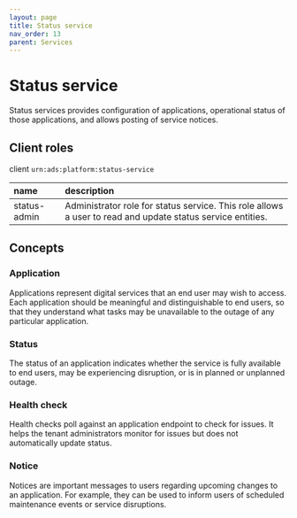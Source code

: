 ```yaml
---
layout: page
title: Status service
nav_order: 13
parent: Services
---
```


# Status service
Status services provides configuration of applications, operational status of those applications, and allows posting of service notices.

## Client roles
client `urn:ads:platform:status-service`

| name | description |
|:-|:-|
| status-admin | Administrator role for status service. This role allows a user to read and update status service entities.  |

## Concepts
### Application
Applications represent digital services that an end user may wish to access. Each application should be meaningful and distinguishable to end users, so that they understand what tasks may be unavailable to the outage of any particular application.

### Status
The status of an application indicates whether the service is fully available to end users, may be experiencing disruption, or is in planned or unplanned outage.

### Health check
Health checks poll against an application endpoint to check for issues. It helps the tenant administrators monitor for issues but does not automatically update status.

### Notice
Notices are important messages to users regarding upcoming changes to an application. For example, they can be used to inform users of scheduled maintenance events or service disruptions.
